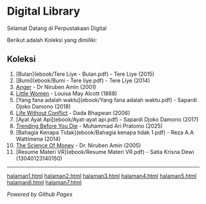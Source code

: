 # Digital Library

Selamat Datang di Perpustakaan Digital

Berikut adalah Koleksi yang dimiliki:
## Koleksi

1. [Bulan](ebook/Tere Liye - Bulan.pdf) - Tere Liye (2015)
2. [Bumi](ebook/Bumi - Tere liye.pdf) - Tere Liye (2014)
3. [Anger](ebook/Anger.pdf) - Dr Niruben Amin (2001)
4. [Little Women](ebook/Little-Women.pdf) - Louisa May Alcott (1868)
5. [Yang fana adalah waktu](ebook/Yang fana adalah waktu.pdf) - Sapardi Djoko Damono  (2018)
6. [Life Without Conflict](ebook/Life-Without-Conflict.pdf) - Dada Bhagwan (2006)
7. [Ayat Ayat Api](ebook/Ayat-ayat api.pdf) - Sapardi Djoko Damono (2017)
8. [Trending Before You Die](ebook/TRENDING-BEFORE-YOU-DIE.pdf) - Muhammad Ari Pratomo (2025)
9. [Bahagia Kenapa Tidak](ebook/Bahagia kenapa tidak 1.pdf) - Reza A.A Wattimena (2014)
10. [The Science Of Money](ebook/The-Science-Of-Money.pdf) - Dr. Niruben Amin (2005)
11. [Resume Materi VR](ebook/Resume Materi VR.pdf) - Satia Krisna Dewi (13040123140150)

---

<a href="webti/halaman1.html">halaman1.html</a>
<a href="webti/halaman1.html">halaman2.html</a>
<a href="webti/halaman1.html">halaman3.html</a>
<a href="webti/halaman1.html">halaman4.html</a>
<a href="webti/halaman1.html">halaman5.html</a>
<a href="webti/halaman1.html">halaman6.html</a>
<a href="webti/halaman1.html">halaman7.html</a>


*Powered by Github Pages*
